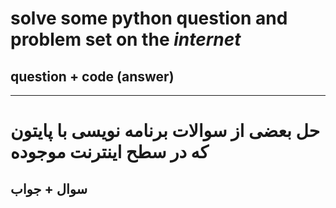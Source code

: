 # solve some python question and problem set on the *internet*
## question + code (answer)
---
# حل بعضی از سوالات برنامه نویسی با پایتون که در سطح اینترنت موجوده 
## سوال + جواب
